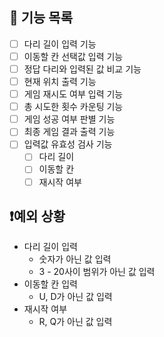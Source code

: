 ## 🔧 기능 목록

- [ ] 다리 길이 입력 기능
- [ ] 이동할 칸 선택값 입력 기능
- [ ] 정답 다리와 입력된 값 비교 기능
- [ ] 현재 위치 출력 기능
- [ ] 게임 재시도 여부 입력 기능
- [ ] 총 시도한 횟수 카운팅 기능
- [ ] 게임 성공 여부 판별 기능
- [ ] 최종 게임 결과 출력 기능
- [ ] 입력값 유효성 검사 기능
  - [ ] 다리 길이
  - [ ] 이동할 칸
  - [ ] 재시작 여부

## ❗예외 상황

- 다리 길이 입력
  - 숫자가 아닌 값 입력
  - 3 - 20사이 범위가 아닌 값 입력
- 이동할 칸 입력
  - U, D가 아닌 값 입력
- 재시작 여부
  - R, Q가 아닌 값 입력
